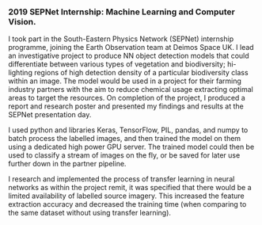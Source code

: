 ### 2019 SEPNet Internship: Machine Learning and Computer Vision.
<!--
- Built object detection model for earth observation data, to detect and differentiate between biodiversity types (Python, TensorFlow and Keras).
- Researched and implemented methods of transfer learning in NNs for a project constrained by limited labelled dataset; improving training time.
- Created internal reference documentation for CVAT (Computer Vision Annotation Tool).
- Collaborated on a poster researching computer vision methods using machine learning, neural networks and transfer learning.
 -->

I took part in the South-Eastern Physics Network (SEPNet) internship programme, joining the Earth Observation team at Deimos Space UK.  I lead an investigative project to produce NN object detection models that could differentiate between various types of vegetation and biodiversity; hi-lighting regions of high detection density of a particular biodiversity class within an image. The model would be used in a project for their farming industry partners with the aim to reduce chemical usage extracting optimal areas to target the resources. On completion of the project, I produced a report and research poster and presented my findings and results at the SEPNet presentation day.

I used python and libraries Keras, TensorFlow, PIL, pandas, and numpy to batch process the labelled images, and then trained the model on them using a dedicated high power GPU server. The trained model could then be used to classify a stream of images on the fly, or be saved for later use further down in the partner pipeline.

I research and implemented the process of transfer learning in neural networks as within the project remit, it was specified that there would be a limited availability of labelled source imagery. This increased the feature extraction accuracy and decreased the training time (when comparing to the same dataset without using transfer learning).
